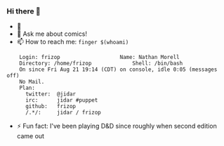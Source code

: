 ### Hi there 👋

- 🔭 
- 💬 Ask me about comics! 
- 📫 How to reach me: `finger $(whoami)`
```
    Login: frizop         			Name: Nathan Morell
    Directory: /home/frizop            	Shell: /bin/bash
    On since Fri Aug 21 19:14 (CDT) on console, idle 0:05 (messages off)
    No Mail.
    Plan:
      twitter:  @jidar
      irc:      jidar #puppet
      github:   frizop
      /.*/:     jidar / frizop
```
- ⚡ Fun fact: I've been playing D&D since roughly when second edition came out
